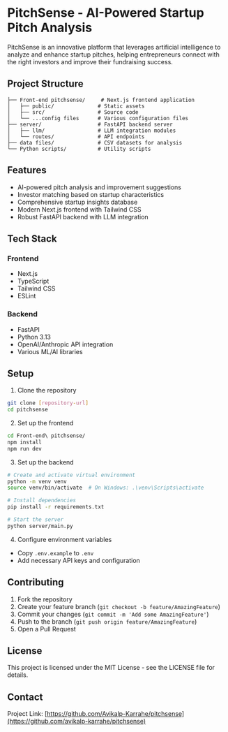 # PitchSense - AI-Powered Startup Pitch Analysis

PitchSense is an innovative platform that leverages artificial intelligence to analyze and enhance startup pitches, helping entrepreneurs connect with the right investors and improve their fundraising success.

## Project Structure

```
├── Front-end pitchsense/     # Next.js frontend application
│   ├── public/              # Static assets
│   ├── src/                 # Source code
│   └── ...config files      # Various configuration files
├── server/                  # FastAPI backend server
│   ├── llm/                 # LLM integration modules
│   └── routes/              # API endpoints
├── data files/              # CSV datasets for analysis
└── Python scripts/          # Utility scripts
```

## Features

- AI-powered pitch analysis and improvement suggestions
- Investor matching based on startup characteristics
- Comprehensive startup insights database
- Modern Next.js frontend with Tailwind CSS
- Robust FastAPI backend with LLM integration

## Tech Stack

### Frontend
- Next.js
- TypeScript
- Tailwind CSS
- ESLint

### Backend
- FastAPI
- Python 3.13
- OpenAI/Anthropic API integration
- Various ML/AI libraries

## Setup

1. Clone the repository
```bash
git clone [repository-url]
cd pitchsense
```

2. Set up the frontend
```bash
cd Front-end\ pitchsense/
npm install
npm run dev
```

3. Set up the backend
```bash
# Create and activate virtual environment
python -m venv venv
source venv/bin/activate  # On Windows: .\venv\Scripts\activate

# Install dependencies
pip install -r requirements.txt

# Start the server
python server/main.py
```

4. Configure environment variables
- Copy `.env.example` to `.env`
- Add necessary API keys and configuration

## Contributing

1. Fork the repository
2. Create your feature branch (`git checkout -b feature/AmazingFeature`)
3. Commit your changes (`git commit -m 'Add some AmazingFeature'`)
4. Push to the branch (`git push origin feature/AmazingFeature`)
5. Open a Pull Request

## License

This project is licensed under the MIT License - see the LICENSE file for details.

## Contact

Project Link: [https://github.com/Avikalp-Karrahe/pitchsense](https://github.com/avikalp-karrahe/pitchsense)
